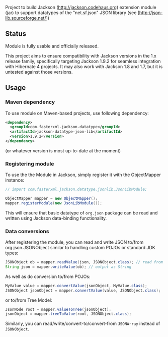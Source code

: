 Project to build Jackson (http://jackson.codehaus.org) extension module (jar) to support datatypes of the "net.sf.json" JSON library (see [http://json-lib.sourceforge.net/])

## Status

Module is fully usable and officially released.

This project aims to ensure compatibility with Jackson versions in the 1.x release family, specifically targeting Jackson 1.9.2 for seamless integration with Hibernate 4 projects. It may also work with Jackson 1.8 and 1.7, but it is untested against those versions.

## Usage

### Maven dependency

To use module on Maven-based projects, use following dependency:

```xml
<dependency>
  <groupId>com.fasterxml.jackson.datatype</groupId>
  <artifactId>jackson-datatype-json-lib</artifactId>
  <version>1.9.2</version>
</dependency>
```

(or whatever version is most up-to-date at the moment)

### Registering module

To use the the Module in Jackson, simply register it with the ObjectMapper instance:

```java
// import com.fasterxml.jackson.datatype.jsonlib.JsonLibModule;

ObjectMapper mapper = new ObjectMapper();
mapper.registerModule(new JsonLibModule());
```

This will ensure that basic datatype of `org.json` package can be read and written using Jackson data-binding functionality.

### Data conversions

After registering the module, you can read and write JSON to/from org.json.JSONObject similar to handling custom POJOs or standard JDK types:

```java
JSONObject ob = mapper.readValue(json, JSONObject.class); // read from a source
String json = mapper.writeValue(ob); // output as String
```

As well as do conversion to/from POJOs:

```java
MyValue value = mapper.convertValue(jsonObject, MyValue.class);
JSONObject jsonObject = mapper.convertValue(value, JSONObject.class);
```

or to/from Tree Model:

```java
JsonNode root = mapper.valueToTree(jsonObject);
jsonObject = mapper.treeToValue(root, JSONObject.class);
```

Similarly, you can read/write/convert-to/convert-from `JSONArray` instead of `JSONObject`.
